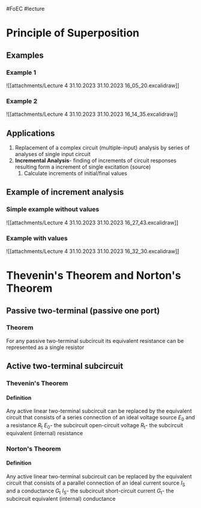 #FoEC  #lecture 

# Principle of Superposition
## Examples
### Example 1
![[attachments/Lecture 4 31.10.2023 31.10.2023 16_05_20.excalidraw]]

### Example 2
![[attachments/Lecture 4 31.10.2023 31.10.2023 16_14_35.excalidraw]]

## Applications
1. Replacement of a complex circuit (multiple-input) analysis by series of analyses of single input circuit
2. **Incremental Analysis**- finding of increments of circuit responses resulting form a increment of single excitation (source)
	1. Calculate increments of initial/final values

## Example of increment analysis
### Simple example without values
![[attachments/Lecture 4 31.10.2023 31.10.2023 16_27_43.excalidraw]]

### Example with values
![[attachments/Lecture 4 31.10.2023 31.10.2023 16_32_30.excalidraw]]

# Thevenin's Theorem and Norton's Theorem
## Passive two-terminal (passive one port)
### Theorem
For any passive two-terminal subcircuit its equivalent resistance can be represented as a single resistor

## Active two-terminal subcircuit
### Thevenin's Theorem
#### Definition
Any active linear two-terminal subcircuit can be replaced by the equivalent circuit that consists of a series connection of an ideal voltage source *E*<sub>0</sub> and a resistance *R*<sub>t</sub>
*E*<sub>0</sub>- the subcircuit open-circuit voltage
*R*<sub>t</sub>- the subcircuit equivalent (internal) resistance

### Norton's Theorem
#### Definition
Any active linear two-terminal subcircuit can be replaced by the equivalent circuit that consists of a parallel connection of an ideal current source *I*<sub>S</sub> and a conductance *G*<sub>t</sub>
*I*<sub>S</sub>- the subcircuit short-circuit current
*G*<sub>t</sub>- the subcircuit equivalent (internal) conductance